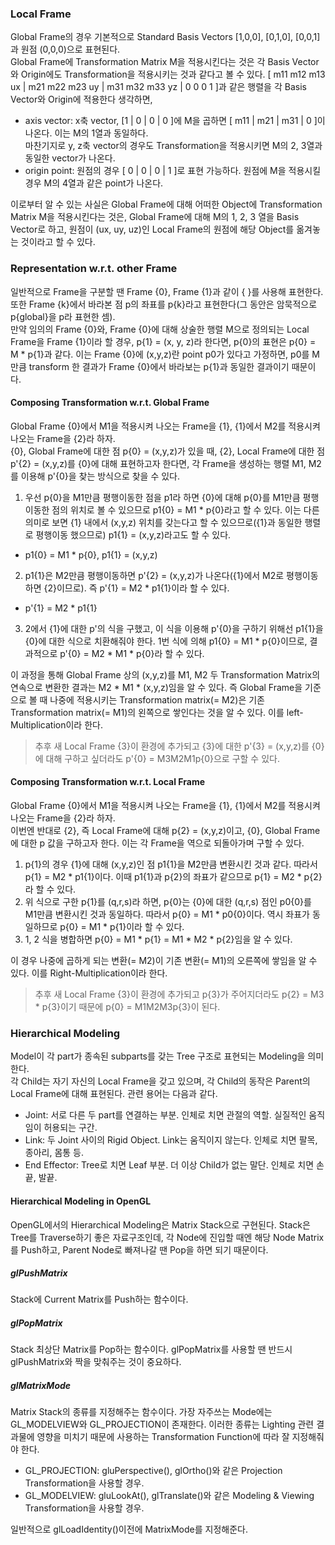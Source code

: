 ### Local Frame
Global Frame의 경우 기본적으로 Standard Basis Vectors [1,0,0], [0,1,0], [0,0,1]과 원점 (0,0,0)으로 표현된다.<br>
Global Frame에 Transformation Matrix M을 적용시킨다는 것은 각 Basis Vector와 Origin에도 Transformation을 적용시키는 것과 같다고 볼 수 있다. [ m11 m12 m13 ux | m21 m22 m23 uy | m31 m32 m33 yz | 0 0 0 1 ]과 같은 행렬을 각 Basis Vector와 Origin에 적용한다 생각하면,
*  axis vector: x축 vector, [1 | 0 | 0 | 0 ]에 M을 곱하면 [ m11 | m21 | m31 | 0 ]이 나온다. 이는 M의 1열과 동일하다.<br>마찬기지로 y, z축 vector의 경우도 Transformation을 적용시키면 M의 2, 3열과 동일한 vector가 나온다.
*  origin point: 원점의 경우 [ 0 | 0 | 0 | 1 ]로 표현 가능하다. 원점에 M을 적용시킬 경우 M의 4열과 같은 point가 나온다.

이로부터 알 수 있는 사실은 Global Frame에 대해 어떠한 Object에 Transformation Matrix M을 적용시킨다는 것은, Global Frame에 대해 M의 1, 2, 3 열을 Basis Vector로 하고, 원점이 (ux, uy, uz)인 Local Frame의 원점에 해당 Object를 옮겨놓는 것이라고 할 수 있다. 

### Representation w.r.t. other Frame
일반적으로 Frame을 구분할 땐 Frame {0}, Frame {1}과 같이 { }를 사용해 표현한다. 또한 Frame {k}에서 바라본 점 p의 좌표를 p{k}라고 표현한다(그 동안은 암묵적으로 p{global}을 p라 표현한 셈). <br>
만약 임의의 Frame {0}와, Frame {0}에 대해 상술한 행렬 M으로 정의되는 Local Frame을 Frame {1}이라 할 경우, p{1} = (x, y, z)라 한다면, p{0}의 표현은 p{0} = M * p{1}과 같다. 이는 Frame {0}에 (x,y,z)란 point p0가 있다고 가정하면, p0를 M만큼 transform 한 결과가 Frame {0}에서 바라보는 p{1}과 동일한 결과이기 때문이다. <br>
#### Composing Transformation w.r.t. Global Frame
Global Frame {0}에서 M1을 적용시켜 나오는 Frame을 {1}, {1}에서 M2를 적용시켜 나오는 Frame을 {2}라 하자.<br>
{0}, Global Frame에 대한 점 p{0} = (x,y,z)가 있을 때, {2}, Local Frame에 대한 점 p'{2} = (x,y,z)를 {0}에 대해 표현하고자 한다면, 각 Frame을 생성하는 행렬 M1, M2를 이용해 p'{0}을 찾는 방식으로 찾을 수 있다. 
1.  우선 p{0}을 M1만큼 평행이동한 점을 p1라 하면 {0}에 대해 p{0}를 M1만큼 평행이동한 점의 위치로 볼 수 있으므로 p1{0} = M1 * p{0}라고 할 수 있다. 이는 다른 의미로 보면 {1} 내에서 (x,y,z) 위치를 갖는다고 할 수 있으므로({1}과 동일한 행렬로 평행이동 했으므로) p1{1} = (x,y,z)라고도 할 수 있다.
*  p1{0} = M1 * p{0}, p1{1} = (x,y,z)
   
2.  p1{1}은 M2만큼 평행이동하면 p'{2} = (x,y,z)가 나온다({1}에서 M2로 평행이동하면 {2}이므로). 즉 p'{1} = M2 * p1{1}이라 할 수 있다.
* p'{1} = M2 * p1{1}
  
3.  2에서 {1}에 대한 p'의 식을 구했고, 이 식을 이용해 p'{0}을 구하기 위해선 p1{1}을 {0}에 대한 식으로 치환해줘야 한다. 1번 식에 의해 p1{0} = M1 * p{0}이므로, 결과적으로 p'{0} = M2 * M1 * p{0}라 할 수 있다. 

이 과정을 통해 Global Frame 상의 (x,y,z)를 M1, M2 두 Transformation Matrix의 연속으로 변환한 결과는 M2 * M1 * (x,y,z)임을 알 수 있다. 즉 Global Frame을 기준으로 볼 때 나중에 적용시키는 Transformation matrix(= M2)은 기존 Transformation matrix(= M1)의 왼쪽으로 쌓인다는 것을 알 수 있다. 이를 left-Multiplication이라 한다. 
> 추후 새 Local Frame {3}이 환경에 추가되고 {3}에 대한 p'{3} = (x,y,z)를 {0}에 대해 구하고 싶더라도 p'{0} = M3M2M1p{0}으로 구할 수 있다.

#### Composing Transformation w.r.t. Local Frame
Global Frame {0}에서 M1을 적용시켜 나오는 Frame을 {1}, {1}에서 M2를 적용시켜 나오는 Frame을 {2}라 하자.<br>
이번엔 반대로 {2}, 즉 Local Frame에 대해 p{2} = (x,y,z)이고, {0}, Global Frame에 대한 p 값을 구하고자 한다. 이는 각 Frame을 역으로 되돌아가며 구할 수 있다.
1.  p{1}의 경우 {1}에 대해 (x,y,z)인 점 p1{1}을 M2만큼 변환시킨 것과 같다. 따라서 p{1} = M2 * p1{1}이다. 이때 p1{1}과 p{2}의 좌표가 같으므로 p{1} = M2 * p{2}라 할 수 있다.
2.  위 식으로 구한 p{1}를 (q,r,s)라 하면, p{0}는 {0}에 대한 (q,r,s) 점인 p0{0}를 M1만큼 변환시킨 것과 동일하다. 따라서 p{0} = M1 * p0{0}이다. 역시 좌표가 동일하므로 p{0} = M1 * p{1}이라 할 수 있다. 
3.  1, 2 식을 병합하면 p{0} = M1 * p{1} = M1 * M2 * p{2}임을 알 수 있다. 

이 경우 나중에 곱하게 되는 변환(= M2)이 기존 변환(= M1)의 오른쪽에 쌓임을 알 수 있다. 이를 Right-Multiplication이라 한다.
> 추후 새 Local Frame {3}이 환경에 추가되고 p{3}가 주어지더라도 p{2} = M3 * p{3}이기 때문에 p{0} = M1M2M3p{3}이 된다.   

### Hierarchical Modeling
Model이 각 part가 종속된 subparts를 갖는 Tree 구조로 표현되는 Modeling을 의미한다.<br>
각 Child는 자기 자신의 Local Frame을 갖고 있으며, 각 Child의 동작은 Parent의 Local Frame에 대해 표현된다. 관련 용어는 다음과 같다.
*  Joint: 서로 다른 두 part를 연결하는 부분. 인체로 치면 관절의 역할. 실질적인 움직임이 허용되는 구간. 
*  Link: 두 Joint 사이의 Rigid Object. Link는 움직이지 않는다. 인체로 치면 팔목, 종아리, 몸통 등.
*  End Effector: Tree로 치면 Leaf 부분. 더 이상 Child가 없는 말단. 인체로 치면 손끝, 발끝.

#### Hierarchical Modeling in OpenGL
OpenGL에서의 Hierarchical Modeling은 Matrix Stack으로 구현된다. Stack은 Tree를 Traverse하기 좋은 자료구조인데, 각 Node에 진입할 때엔 해당 Node Matrix를 Push하고, Parent Node로 빠져나갈 땐 Pop을 하면 되기 때문이다. <br>
##### glPushMatrix
Stack에 Current Matrix를 Push하는 함수이다. 
##### glPopMatrix
Stack 최상단 Matrix를 Pop하는 함수이다. glPopMatrix를 사용할 땐 반드시 glPushMatrix와 짝을 맞춰주는 것이 중요하다.
##### glMatrixMode
Matrix Stack의 종류를 지정해주는 함수이다. 가장 자주쓰는 Mode에는 GL_MODELVIEW와 GL_PROJECTION이 존재한다. 이러한 종류는 Lighting 관련 결과물에 영향을 미치기 때문에 사용하는 Transformation Function에 따라 잘 지정해줘야 한다.
*  GL_PROJECTION: gluPerspective(), glOrtho()와 같은 Projection Transformation을 사용할 경우.
*  GL_MODELVIEW: gluLookAt(), glTranslate()와 같은 Modeling & Viewing Transformation을 사용할 경우. 

일반적으로 glLoadIdentity()이전에 MatrixMode를 지정해준다. 

